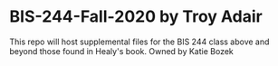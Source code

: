 # BIS-244-Fall-2020 by Troy Adair
This repo will host supplemental files for the BIS 244 class above and beyond those found in Healy's book.
Owned by Katie Bozek